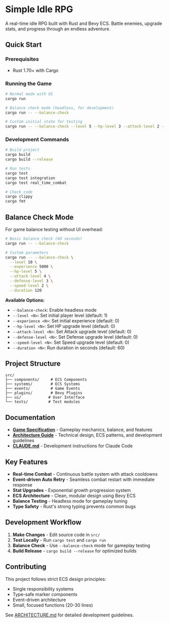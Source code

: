 # Simple Idle RPG

A real-time idle RPG built with Rust and Bevy ECS. Battle enemies, upgrade stats, and progress through an endless adventure.

## Quick Start

### Prerequisites
- Rust 1.70+ with Cargo

### Running the Game
```bash
# Normal mode with UI
cargo run

# Balance check mode (headless, for development)
cargo run -- --balance-check

# Custom initial state for testing
cargo run -- --balance-check --level 5 --hp-level 3 --attack-level 2 --duration 30
```

### Development Commands
```bash
# Build project
cargo build
cargo build --release

# Run tests
cargo test
cargo test integration
cargo test real_time_combat

# Check code
cargo clippy
cargo fmt
```

## Balance Check Mode

For game balance testing without UI overhead:

```bash
# Basic balance check (60 seconds)
cargo run -- --balance-check

# Custom parameters
cargo run -- --balance-check \
  --level 10 \
  --experience 5000 \
  --hp-level 5 \
  --attack-level 4 \
  --defense-level 3 \
  --speed-level 2 \
  --duration 120
```

**Available Options:**
- `--balance-check`: Enable headless mode
- `--level <N>`: Set initial player level (default: 1)
- `--experience <N>`: Set initial experience (default: 0)
- `--hp-level <N>`: Set HP upgrade level (default: 0)
- `--attack-level <N>`: Set Attack upgrade level (default: 0)
- `--defense-level <N>`: Set Defense upgrade level (default: 0)
- `--speed-level <N>`: Set Speed upgrade level (default: 0)
- `--duration <N>`: Run duration in seconds (default: 60)

## Project Structure

```
src/
├── components/     # ECS Components
├── systems/        # ECS Systems
├── events/         # Game Events
├── plugins/        # Bevy Plugins
├── ui/            # User Interface
└── tests/         # Test modules
```

## Documentation

- **[Game Specification](GAME_SPEC.md)** - Gameplay mechanics, balance, and features
- **[Architecture Guide](ARCHITECTURE.md)** - Technical design, ECS patterns, and development guidelines
- **[CLAUDE.md](CLAUDE.md)** - Development instructions for Claude Code

## Key Features

- **Real-time Combat** - Continuous battle system with attack cooldowns
- **Event-driven Auto Retry** - Seamless combat restart with immediate response
- **Stat Upgrades** - Exponential growth progression system
- **ECS Architecture** - Clean, modular design using Bevy ECS
- **Balance Testing** - Headless mode for gameplay tuning
- **Type Safety** - Rust's strong typing prevents common bugs

## Development Workflow

1. **Make Changes** - Edit source code in `src/`
2. **Test Locally** - Run `cargo test` and `cargo run`
3. **Balance Check** - Use `--balance-check` mode for gameplay testing
4. **Build Release** - `cargo build --release` for optimized builds

## Contributing

This project follows strict ECS design principles:
- Single responsibility systems
- Type-safe marker components
- Event-driven architecture
- Small, focused functions (20-30 lines)

See [ARCHITECTURE.md](ARCHITECTURE.md) for detailed development guidelines.